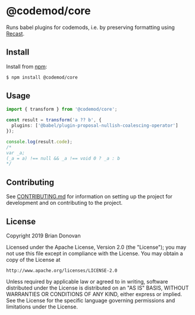 # @codemod/core

Runs babel plugins for codemods, i.e. by preserving formatting using [Recast](https://github.com/benjamn/recast).

## Install

Install from [npm](https://npmjs.com/):

```sh
$ npm install @codemod/core
```

## Usage

```ts
import { transform } from '@codemod/core';

const result = transform('a ?? b', {
  plugins: ['@babel/plugin-proposal-nullish-coalescing-operator']
});

console.log(result.code);
/*
var _a;
(_a = a) !== null && _a !== void 0 ? _a : b
*/
```

## Contributing

See [CONTRIBUTING.md](../../CONTRIBUTING.md) for information on setting up the project for development and on contributing to the project.

## License

Copyright 2019 Brian Donovan

Licensed under the Apache License, Version 2.0 (the "License"); you may not use this file except in compliance with the License. You may obtain a copy of the License at

    http://www.apache.org/licenses/LICENSE-2.0

Unless required by applicable law or agreed to in writing, software distributed under the License is distributed on an "AS IS" BASIS, WITHOUT WARRANTIES OR CONDITIONS OF ANY KIND, either express or implied. See the License for the specific language governing permissions and limitations under the License.
